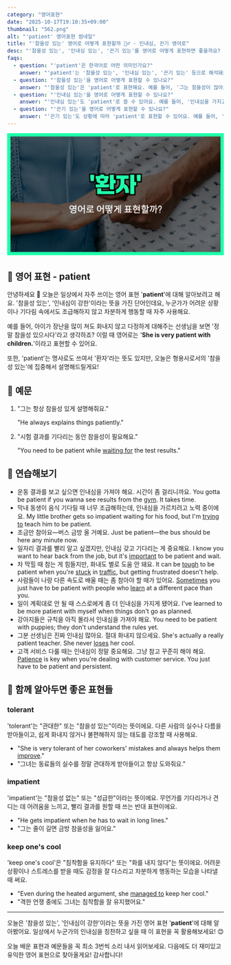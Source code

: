```yaml
---
category: "영어표현"
date: "2025-10-17T19:10:35+09:00"
thumbnail: "562.png"
alt: "'patient' 영어표현 썸네일"
title: "'참을성 있는' 영어로 어떻게 표현할까 🧘‍♂️ - 인내심, 끈기 영어로"
desc: "'참을성 있는', '인내심 있는', '끈기 있는'를 영어로 어떻게 표현하면 좋을까요? '그는 참을성이 많아요.', '인내심을 가지고 기다려요.' 등을 영어로 표현하는 법을 배워봅시다. 다양한 예문을 통해서 연습하고 본인의 표현으로 만들어 보세요."
faqs: 
  - question: "'patient'은 한국어로 어떤 의미인가요?"
    answer: "'patient'는 '참을성 있는', '인내심 있는', '끈기 있는' 등으로 해석돼요. 누군가가 쉽게 화내지 않고, 기다릴 줄 아는 성격을 말해요."
  - question: "'참을성 있는'을 영어로 어떻게 표현할 수 있나요?"
    answer: "'참을성 있는'은 'patient'로 표현해요. 예를 들어, '그는 참을성이 많아요.'는 'He is very patient.'라고 해요."
  - question: "'인내심 있는'을 영어로 어떻게 표현할 수 있나요?"
    answer: "'인내심 있는'도 'patient'로 쓸 수 있어요. 예를 들어, '인내심을 가지고 기다려요.'는 'I wait patiently.'라고 말해요."
  - question: "'끈기 있는'을 영어로 어떻게 표현할 수 있나요?"
    answer: "'끈기 있는'도 상황에 따라 'patient'로 표현할 수 있어요. 예를 들어, '그녀는 끈기 있게 연습해요.'는 'She practices patiently.'라고 해요."
---
```


!['patient' 영어표현](./562.png)

## 🌟 영어 표현 - patient

안녕하세요 👋 오늘은 일상에서 자주 쓰이는 영어 표현 '**patient**'에 대해 알아보려고 해요. '참을성 있는', '인내심이 강한'이라는 뜻을 가진 단어인데요, 누군가가 어려운 상황이나 기다림 속에서도 조급해하지 않고 차분하게 행동할 때 자주 사용해요.

예를 들어, 아이가 장난을 많이 쳐도 화내지 않고 다정하게 대해주는 선생님을 보면 '정말 참을성 있으시다'라고 생각하죠? 이럴 때 영어로는 '**She is very patient with children.**'이라고 표현할 수 있어요.

또한, 'patient'는 명사로도 쓰여서 '환자'라는 뜻도 있지만, 오늘은 형용사로서의 '참을성 있는'에 집중해서 설명해드릴게요!

## 📖 예문

1. "그는 항상 참을성 있게 설명해줘요."

   "He always explains things patiently."

2. "시험 결과를 기다리는 동안 참을성이 필요해요."

   "You need to be patient while [waiting for](/blog/in-english/377.wait-for/) the test results."



## 💬 연습해보기

<ul data-interactive-list>

  <li data-interactive-item>
    <span data-toggler>운동 결과를 보고 싶으면 인내심을 가져야 해요. 시간이 좀 걸리니까요.</span>
    <span data-answer>You gotta be patient if you wanna see results from the <a href="/blog/in-english/431.gym/">gym</a>. It takes time.</span>
  </li>

  <li data-interactive-item>
    <span data-toggler>막내 동생이 음식 기다릴 때 너무 조급해하는데, 인내심을 가르치려고 노력 중이에요.</span>
    <span data-answer>My little brother gets so impatient waiting for his food, but I'm <a href="/blog/in-english/117.try-to/">trying to</a> teach him to be patient.</span>
  </li>

  <li data-interactive-item>
    <span data-toggler>조금만 참아요—버스 금방 올 거예요.</span>
    <span data-answer>Just be patient—the bus should be here any minute now.</span>
  </li>

  <li data-interactive-item>
    <span data-toggler>일자리 결과를 빨리 알고 싶겠지만, 인내심 갖고 기다리는 게 중요해요.</span>
    <span data-answer>I know you want to hear back from the job, but it's <a href="/blog/in-english/318.important/">important</a> to be patient and wait.</span>
  </li>

  <li data-interactive-item>
    <span data-toggler>차 막힐 때 참는 게 힘들지만, 화내도 별로 도움 안 돼요.</span>
    <span data-answer>It can be <a href="/blog/in-english/183.tough/">tough</a> to be patient when you're <a href="/blog/in-english/389.stuck/">stuck</a> in <a href="/blog/in-english/384.traffic/">traffic</a>, but getting frustrated doesn't help.</span>
  </li>

  <li data-interactive-item>
    <span data-toggler>사람들이 나랑 다른 속도로 배울 때는 좀 참아야 할 때가 있어요.</span>
    <span data-answer><a href="/blog/in-english/270.sometimes/">Sometimes</a> you just have to be patient with people who <a href="/blog/in-english/245.learn/">learn</a> at a different pace than you.</span>
  </li>

  <li data-interactive-item>
    <span data-toggler>일이 계획대로 안 될 때 스스로에게 좀 더 인내심을 가지게 됐어요.</span>
    <span data-answer>I've learned to be more patient with myself when things don't go as planned.</span>
  </li>

  <li data-interactive-item>
    <span data-toggler>강아지들은 규칙을 아직 몰라서 인내심을 가져야 해요.</span>
    <span data-answer>You need to be patient with puppies; they don't understand the rules yet.</span>
  </li>

  <li data-interactive-item>
    <span data-toggler>그분 선생님은 진짜 인내심 많아요. 절대 화내지 않으세요.</span>
    <span data-answer>She's actually a really patient teacher. She never <a href="/blog/in-english/457.lose/">loses</a> her cool.</span>
  </li>

  <li data-interactive-item>
    <span data-toggler>고객 서비스 다룰 때는 인내심이 정말 중요해요. 그냥 참고 꾸준히 해야 해요.</span>
    <span data-answer><a href="/blog/in-english/373.patience/">Patience</a> is key when you're dealing with customer service. You just have to be patient and persistent.</span>
  </li>

</ul>

## 🤝 함께 알아두면 좋은 표현들

### tolerant

'tolerant'는 "관대한" 또는 "참을성 있는"이라는 뜻이에요. 다른 사람의 실수나 다름을 받아들이고, 쉽게 화내지 않거나 불편해하지 않는 태도를 강조할 때 사용해요.

- "She is very tolerant of her coworkers' mistakes and always helps them [improve](/blog/in-english/394.improve/)."
- "그녀는 동료들의 실수를 정말 관대하게 받아들이고 항상 도와줘요."

### impatient

'impatient'는 "참을성 없는" 또는 "성급한"이라는 뜻이에요. 무언가를 기다리거나 견디는 데 어려움을 느끼고, 빨리 결과를 원할 때 쓰는 반대 표현이에요.

- "He gets impatient when he has to wait in long lines."
- "그는 줄이 길면 금방 참을성을 잃어요."

### keep one's cool

'keep one's cool'은 "침착함을 유지하다" 또는 "화를 내지 않다"는 뜻이에요. 어려운 상황이나 스트레스를 받을 때도 감정을 잘 다스리고 차분하게 행동하는 모습을 나타낼 때 써요.

- "Even during the heated argument, she [managed to](/blog/in-english/175.manage-to/) keep her cool."
- "격한 언쟁 중에도 그녀는 침착함을 잘 유지했어요."

---

오늘은 '참을성 있는', '인내심이 강한'이라는 뜻을 가진 영어 표현 '**patient**'에 대해 알아봤어요. 일상에서 누군가의 인내심을 칭찬하고 싶을 때 이 표현을 꼭 활용해보세요! 😊

오늘 배운 표현과 예문들을 꼭 최소 3번씩 소리 내서 읽어보세요. 다음에도 더 재미있고 유익한 영어 표현으로 찾아올게요! 감사합니다!

